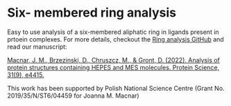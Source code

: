 # Six- membered ring analysis

Easy to use analysis of a six-membered aliphatic ring in ligands present in prtoein complexes. For more details, checkout the [Ring analysis GitHub](https://github.com/jmacnar/ring_analysis.git) and read our manuscript:

[Macnar, J. M., Brzezinski, D., Chruszcz, M., & Gront, D. (2022). Analysis of protein structures containing HEPES and MES molecules. Protein Science, 31(9), e4415.](https://doi.org/10.1002/pro.4415) 

This work has been supported by Polish National Science Centre (Grant No. 2019/35/N/ST6/04459 for Joanna M. Macnar)
